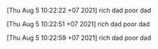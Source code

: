 [Thu Aug  5 10:22:22 +07 2021] rich dad poor dad 

[Thu Aug  5 10:22:51 +07 2021] rich dad poor dad 

[Thu Aug  5 10:22:59 +07 2021] rich dad poor dad 
